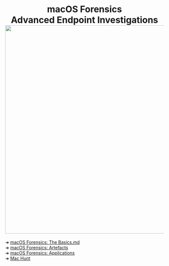 
<h1 align="center">macOS Forensics<br>Advanced Endpoint Investigations<img width="660px" src="https://github.com/user-attachments/assets/5e7f8c2d-53bf-43b7-81af-08b943f5b2b0"></h1>

➜ [macOS Forensics: The Basics.md](https://github.com/RosanaFSS/DFIR---macOS-Forensics/blob/main/1%20.%20macOS%20Forensics:%20The%20Basics.md)<br>
➜ [macOS Forensics: Artefacts](https://github.com/RosanaFSS/DFIR---macOS-Forensics/blob/main/2%20.%20macOS%20Forensics:%20Artefacts.md)<br>
➜ [macOS Forensics: Applications]()<br>
➜ [Mac Hunt](https://github.com/RosanaFSS/DFIR---macOS-Forensics/blob/main/4%20.%20Mac%20Hunt.md)<br>
